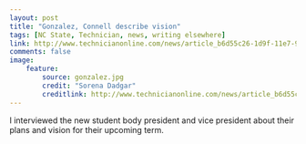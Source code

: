 ```yaml
---
layout: post
title: "Gonzalez, Connell describe vision"
tags: [NC State, Technician, news, writing elsewhere]
link: http://www.technicianonline.com/news/article_b6d55c26-1d9f-11e7-9bfc-1beaaaf9c79d.html
comments: false
image:
    feature:
        source: gonzalez.jpg
        credit: "Sorena Dadgar"
        creditlink: http://www.technicianonline.com/news/article_b6d55c26-1d9f-11e7-9bfc-1beaaaf9c79d.html
---
```

I interviewed the new student body president and vice president about their plans and vision for their upcoming term.